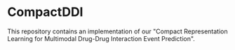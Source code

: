 # CompactDDI
This repository contains an implementation of our "Compact Representation Learning for Multimodal Drug-Drug Interaction Event Prediction".
